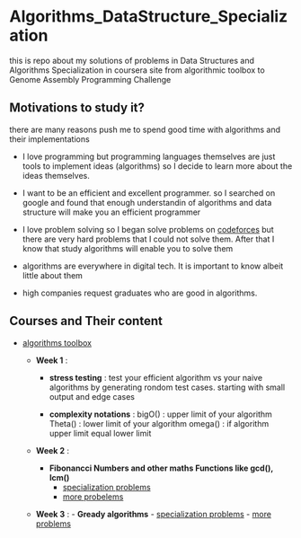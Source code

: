 # Algorithms_DataStructure_Specialization
this is repo about my solutions of problems in Data Structures and Algorithms Specialization in coursera site from algorithmic toolbox to Genome Assembly Programming Challenge

## Motivations to study it?

there are many reasons push me to spend good time with algorithms and their implementations
- I love programming but programming languages themselves are just tools to implement ideas (algorithms)
	so I decide to learn more about the ideas themselves.

- I want to be an efficient and excellent programmer. so I searched on google and found that enough 		understandin of algorithms and data structure will make you an efficient programmer

- I love problem solving so I began solve problems on [codeforces](http://codeforces.com) but there are 	very hard problems that I could not solve them. After that I know that study algorithms will enable 	you to solve them

- algorithms are everywhere in digital tech. It is important to know albeit little about them
- high companies request graduates who are good in algorithms.

## Courses and Their content

- [algorithms toolbox](https://www.coursera.org/learn/algorithmic-toolbox)
	- **Week 1** :

		- **stress testing** : 
			test your efficient algorithm vs your naive algorithms by generating 						   rondom test cases. starting with small output and edge cases

		- **complexity notations** : 
			bigO() : upper limit of your algorithm
			Theta() : lower limit of your algorithm
			omega() : if algorithm upper limit equal lower limit


	- **Week 2** : 
		- **Fibonancci Numbers and other maths Functions like gcd(), lcm()**
		 	- [specialization problems](https://github.com/HUMANIAM/Algorithms_DataStructure_Specialization/tree/master/Algorithms%20Toolbox/W2)
		 	- [more probelems](https://github.com/HUMANIAM/Competitve-Programming-Problems/tree/master/Fibonancci%20series)

	- **Week 3** :
			- **Gready algorithms**
				- [specialization problems](https://github.com/HUMANIAM/Algorithms_DataStructure_Specialization/tree/master/Algorithms%20Toolbox/W3)
				- [more problems](https://github.com/HUMANIAM/Competitve-Programming-Problems/tree/master/Greedy_Technique)

	

